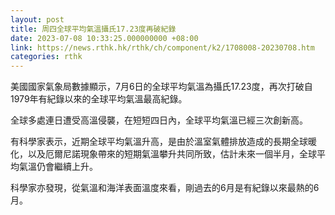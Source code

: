 ```yaml
---
layout: post
title: 周四全球平均氣溫攝氏17.23度再破紀錄
date: 2023-07-08 10:33:25.000000000 +08:00
link: https://news.rthk.hk/rthk/ch/component/k2/1708008-20230708.htm
categories: rthk
---
```


美國國家氣象局數據顯示，7月6日的全球平均氣溫為攝氏17.23度，再次打破自1979年有紀錄以來的全球平均氣溫最高紀錄。

全球多處連日遭受高溫侵襲，在短短四日內，全球平均氣溫已經三次創新高。

有科學家表示，近期全球平均氣溫升高，是由於溫室氣體排放造成的長期全球暖化，以及厄爾尼諾現象帶來的短期氣溫攀升共同所致，估計未來一個半月，全球平均氣溫仍會繼續上升。

科學家亦發現，從氣溫和海洋表面溫度來看，剛過去的6月是有紀錄以來最熱的6月。
